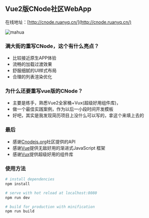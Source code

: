 ## Vue2版CNode社区WebApp

在线地址：[http://cnode.ruanyq.cn/](http://cnode.ruanyq.cn/)

![mahua](http://cnode.ruanyq.cn/static/images/qrcode.png)

### 满大街的重写CNode，这个有什么亮点？

- 比较接近原生APP体验
- 流畅的加载过渡效果
- 舒服细腻的UI样式布局
- 合理的列表渲染优化

### 为什么还要重写vue版的CNode？

- 主要是练手，熟悉Vue2全家桶+Vux(超级好用组件库)，
- 做一个最佳实践案例，作为以后一小段时间开发模板
- 好吧，其实是我发现简历项目上没什么可以写的，拿这个来填上去的

### 最后
- 感谢[Cnodejs.org](https://cnodejs.org/)社区提供的API
- 感谢[Vue](https://github.com/vuejs/vue)提供无敌好用的渐进式JavaScript 框架
- 感谢[Vux](https://github.com/airyland/vux)提供超级好用的组件库

### 使用方法
``` bash
# install dependencies
npm install

# serve with hot reload at localhost:8080
npm run dev

# build for production with minification
npm run build
```

